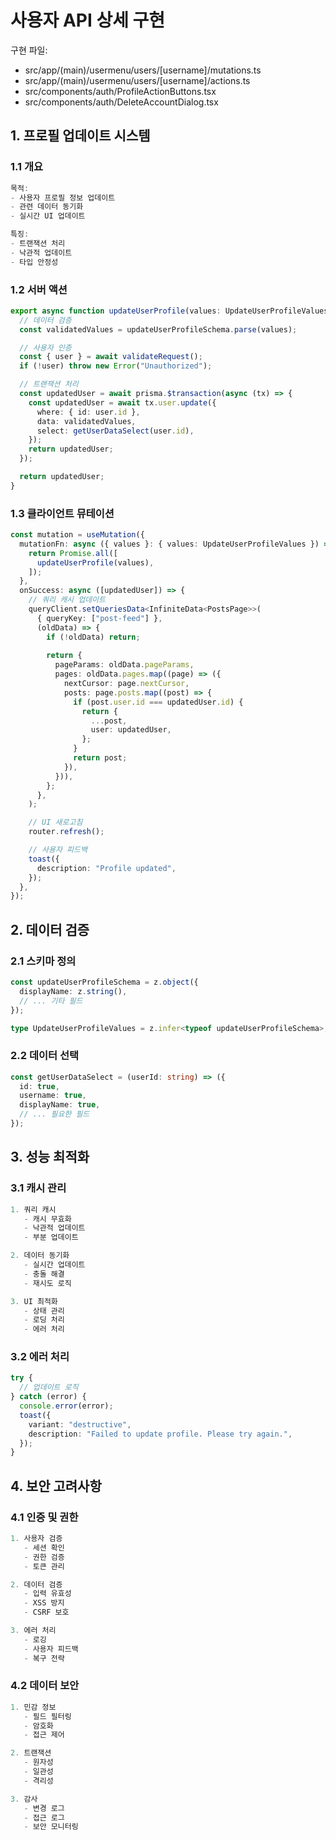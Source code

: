 # 사용자 API 상세 구현

구현 파일:
- src/app/(main)/usermenu/users/[username]/mutations.ts
- src/app/(main)/usermenu/users/[username]/actions.ts
- src/components/auth/ProfileActionButtons.tsx
- src/components/auth/DeleteAccountDialog.tsx

## 1. 프로필 업데이트 시스템

### 1.1 개요
```typescript
목적:
- 사용자 프로필 정보 업데이트
- 관련 데이터 동기화
- 실시간 UI 업데이트

특징:
- 트랜잭션 처리
- 낙관적 업데이트
- 타입 안정성
```

### 1.2 서버 액션
```typescript
export async function updateUserProfile(values: UpdateUserProfileValues) {
  // 데이터 검증
  const validatedValues = updateUserProfileSchema.parse(values);

  // 사용자 인증
  const { user } = await validateRequest();
  if (!user) throw new Error("Unauthorized");

  // 트랜잭션 처리
  const updatedUser = await prisma.$transaction(async (tx) => {
    const updatedUser = await tx.user.update({
      where: { id: user.id },
      data: validatedValues,
      select: getUserDataSelect(user.id),
    });
    return updatedUser;
  });

  return updatedUser;
}
```

### 1.3 클라이언트 뮤테이션
```typescript
const mutation = useMutation({
  mutationFn: async ({ values }: { values: UpdateUserProfileValues }) => {
    return Promise.all([
      updateUserProfile(values),
    ]);
  },
  onSuccess: async ([updatedUser]) => {
    // 쿼리 캐시 업데이트
    queryClient.setQueriesData<InfiniteData<PostsPage>>(
      { queryKey: ["post-feed"] },
      (oldData) => {
        if (!oldData) return;
        
        return {
          pageParams: oldData.pageParams,
          pages: oldData.pages.map((page) => ({
            nextCursor: page.nextCursor,
            posts: page.posts.map((post) => {
              if (post.user.id === updatedUser.id) {
                return {
                  ...post,
                  user: updatedUser,
                };
              }
              return post;
            }),
          })),
        };
      },
    );

    // UI 새로고침
    router.refresh();

    // 사용자 피드백
    toast({
      description: "Profile updated",
    });
  },
});
```

## 2. 데이터 검증

### 2.1 스키마 정의
```typescript
const updateUserProfileSchema = z.object({
  displayName: z.string(),
  // ... 기타 필드
});

type UpdateUserProfileValues = z.infer<typeof updateUserProfileSchema>;
```

### 2.2 데이터 선택
```typescript
const getUserDataSelect = (userId: string) => ({
  id: true,
  username: true,
  displayName: true,
  // ... 필요한 필드
});
```

## 3. 성능 최적화

### 3.1 캐시 관리
```typescript
1. 쿼리 캐시
   - 캐시 무효화
   - 낙관적 업데이트
   - 부분 업데이트

2. 데이터 동기화
   - 실시간 업데이트
   - 충돌 해결
   - 재시도 로직

3. UI 최적화
   - 상태 관리
   - 로딩 처리
   - 에러 처리
```

### 3.2 에러 처리
```typescript
try {
  // 업데이트 로직
} catch (error) {
  console.error(error);
  toast({
    variant: "destructive",
    description: "Failed to update profile. Please try again.",
  });
}
```

## 4. 보안 고려사항

### 4.1 인증 및 권한
```typescript
1. 사용자 검증
   - 세션 확인
   - 권한 검증
   - 토큰 관리

2. 데이터 검증
   - 입력 유효성
   - XSS 방지
   - CSRF 보호

3. 에러 처리
   - 로깅
   - 사용자 피드백
   - 복구 전략
```

### 4.2 데이터 보안
```typescript
1. 민감 정보
   - 필드 필터링
   - 암호화
   - 접근 제어

2. 트랜잭션
   - 원자성
   - 일관성
   - 격리성

3. 감사
   - 변경 로그
   - 접근 로그
   - 보안 모니터링
